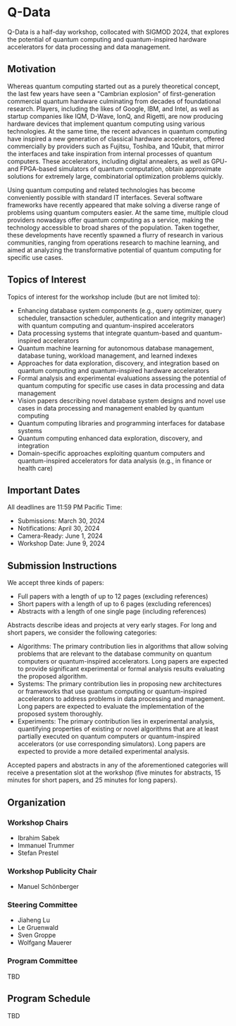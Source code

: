 # Q-Data

Q-Data is a half-day workshop, collocated with SIGMOD 2024, that explores the potential of quantum computing and quantum-inspired hardware accelerators for data processing and data management.

## Motivation

Whereas quantum computing started out as a purely theoretical concept, the last few years have seen a "Cambrian explosion" of first-generation commercial quantum hardware culminating from decades of foundational research. Players, including the likes of Google, IBM, and Intel, as well as startup companies like IQM, D-Wave, IonQ, and Rigetti, are now producing hardware devices that implement quantum computing using various technologies. At the same time, the recent advances in quantum computing have inspired a new generation of classical hardware accelerators, offered commercially by providers such as Fujitsu, Toshiba, and 1Qubit, that mirror the interfaces and take inspiration from internal processes of quantum computers. These accelerators, including digital annealers, as well as GPU- and FPGA-based simulators of quantum computation, obtain approximate solutions for extremely large, combinatorial optimization problems quickly.

Using quantum computing and related technologies has become conveniently possible with standard IT interfaces. Several software frameworks have recently appeared that make solving a diverse range of problems using quantum computers easier. At the same time, multiple cloud providers nowadays offer quantum computing as a service, making the technology accessible to broad shares of the population. Taken together, these developments have recently spawned a flurry of research in various communities, ranging from operations research to machine learning, and aimed at analyzing the transformative potential of quantum computing for specific use cases. 

## Topics of Interest

Topics of interest for the workshop include (but are not limited to):
- Enhancing database system components (e.g., query optimizer, query scheduler, transaction scheduler, authentication and integrity manager) with quantum computing and quantum-inspired accelerators
- Data processing systems that integrate quantum-based and quantum-inspired accelerators
- Quantum machine learning for autonomous database management, database tuning, workload management, and learned indexes
- Approaches for data exploration, discovery, and integration based on quantum computing and quantum-inspired hardware accelerators
- Formal analysis and experimental evaluations assessing the potential of quantum computing for specific use cases in data processing and data management
- Vision papers describing novel database system designs and novel use cases in data processing and management enabled by quantum computing
- Quantum computing libraries and programming interfaces for database systems
- Quantum computing enhanced data exploration, discovery, and integration
- Domain-specific approaches exploiting quantum computers and quantum-inspired accelerators for data analysis (e.g., in finance or health care)

## Important Dates

All deadlines are 11:59 PM Pacific Time:
- Submissions: March 30, 2024
- Notifications: April 30, 2024
- Camera-Ready: June 1, 2024
- Workshop Date: June 9, 2024

## Submission Instructions

We accept three kinds of papers:
- Full papers with a length of up to 12 pages (excluding references)
- Short papers with a length of up to 6 pages (excluding references)
- Abstracts with a length of one single page (including references)

Abstracts describe ideas and projects at very early stages. For long and short papers, we consider the following categories:
- Algorithms: The primary contribution lies in algorithms that allow solving problems that are relevant to the database community on quantum computers or quantum-inspired accelerators. Long papers are expected to provide significant experimental or formal analysis results evaluating the proposed algorithm.
- Systems: The primary contribution lies in proposing new architectures or frameworks that use quantum computing or quantum-inspired accelerators to address problems in data processing and management. Long papers are expected to evaluate the implementation of the proposed system thoroughly.
- Experiments: The primary contribution lies in experimental analysis, quantifying properties of existing or novel algorithms that are at least partially executed on quantum computers or quantum-inspired accelerators (or use corresponding simulators). Long papers are expected to provide a more detailed experimental analysis.

Accepted papers and abstracts in any of the aforementioned categories will receive a presentation slot at the workshop (five minutes for abstracts, 15 minutes for short papers, and 25 minutes for long papers).

## Organization

### Workshop Chairs
- Ibrahim Sabek
- Immanuel Trummer
- Stefan Prestel

### Workshop Publicity Chair
- Manuel Schönberger

### Steering Committee
- Jiaheng Lu
- Le Gruenwald
- Sven Groppe
- Wolfgang Mauerer

### Program Committee
TBD

## Program Schedule
TBD


